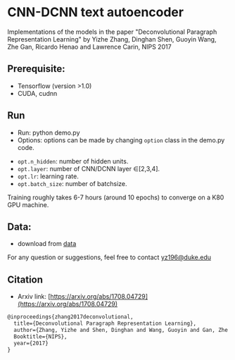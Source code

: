 # CNN-DCNN text autoencoder

Implementations of the models in the paper "Deconvolutional Paragraph Representation Learning" by Yizhe Zhang, Dinghan Shen, Guoyin Wang, Zhe Gan, Ricardo Henao and Lawrence Carin, NIPS 2017

## Prerequisite: 
* Tensorflow (version >1.0)
* CUDA, cudnn


## Run 
* Run: python demo.py
* Options: options can be made by changing `option` class in the demo.py code. 

- `opt.n_hidden`: number of hidden units.
- `opt.layer`: number of CNN/DCNN layer $\in$[2,3,4].
- `opt.lr`: learning rate.
- `opt.batch_size`: number of batchsize.

Training roughly takes 6-7 hours (around 10 epochs) to converge on a K80 GPU machine.


## Data: 
* download from [data](https://drive.google.com/file/d/0B52eYWrYWqIpQzhBNkVxaV9mMjQ/view)


For any question or suggestions, feel free to contact yz196@duke.edu

## Citation 
* Arxiv link: [https://arxiv.org/abs/1708.04729](https://arxiv.org/abs/1708.04729)
```latex
@inproceedings{zhang2017deconvolutional,
  title={Deconvolutional Paragraph Representation Learning},
  author={Zhang, Yizhe and Shen, Dinghan and Wang, Guoyin and Gan, Zhe and Henao, Ricardo and Carin, Lawrence},
  Booktitle={NIPS},
  year={2017}
}
```

